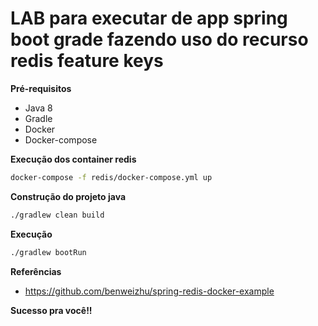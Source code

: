 LAB para executar de app spring boot grade fazendo uso do recurso redis feature keys
============================

**Pré-requisitos**
- Java 8
- Gradle
- Docker
- Docker-compose

**Execução dos container redis**
```bash
docker-compose -f redis/docker-compose.yml up
```
**Construção do projeto java**
```bash
./gradlew clean build
```
**Execução**
```bash
./gradlew bootRun
```

**Referências**
- https://github.com/benweizhu/spring-redis-docker-example

**Sucesso pra você!!**

